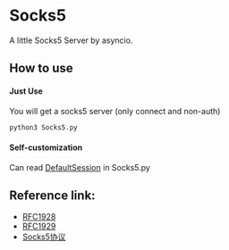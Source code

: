 # Socks5

A little Socks5 Server by asyncio.

## How to use

#### Just Use

You will get a socks5 server (only connect and non-auth)

```bash
python3 Socks5.py
```

#### Self-customization

Can read [DefaultSession](https://github.com/AberSheeran/Socks5/blob/Aio/Socks5.py#L236) in Socks5.py

## Reference link: 

* [RFC1928](https://www.ietf.org/rfc/rfc1928.txt)
* [RFC1929](https://www.ietf.org/rfc/rfc1929.txt)
* [Socks5协议](https://abersheeran.com/articles/Socks5/)
